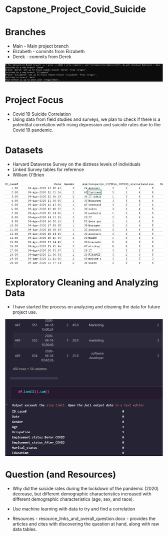 # Capstone_Project_Covid_Suicide

# Branches
* Main - Main project branch
* Elizabeth - commits from Elizabeth
* Derek - commits from Derek

![branches](https://github.com/easeverance/Capstone_Project_Covid_Suicide/blob/Derek/markdownpics/pulledbranches.PNG)

# Project Focus
* Covid 19 Suicide Correlation
* Using data from field studies and surveys, we plan to check if there is a potentital correlation with rising depression and suicide rates due to the Covid 19 pandemic.

# Datasets
* Harvard Dataverse Survey on the distress levels of individuals 
* Linked Survey tables for reference
* William O'Brien 

![harvarddata](https://github.com/easeverance/Capstone_Project_Covid_Suicide/blob/Derek/markdownpics/harvarddata.PNG)

# Exploratory Cleaning and Analyzing Data
* I have started the process on analyzing and cleaning the data for future project use.

![exploratorycleaning1](https://github.com/easeverance/Capstone_Project_Covid_Suicide/blob/Derek/markdownpics/exploratorycleaning1.PNG)

# Question (and Resources)
* Why did the suicide rates during the lockdown of the pandemic (2020) decrease, but different demographic characteristics increased with different demographic characteristics (age, sex, and race). 
* Use machine learning with data to try and find a correlation

* Resources - resource_links_and_overall_question.docx - provides the articles and cites with discovering the question at hand, along with raw data tables.



